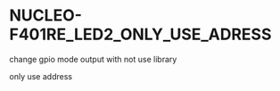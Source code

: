 # NUCLEO-F401RE_LED2_ONLY_USE_ADRESS
change gpio mode output with not use library 

only use address 
